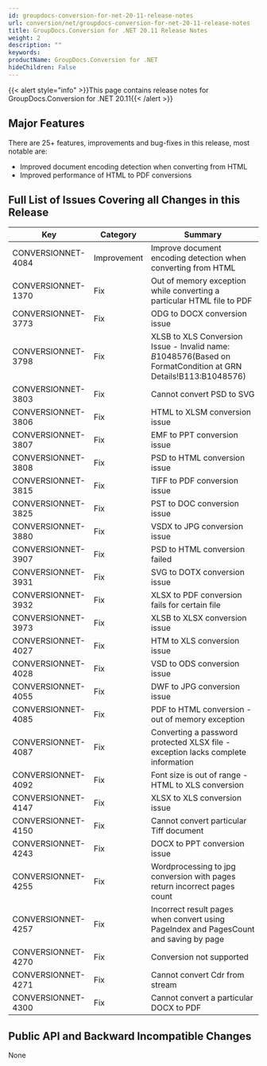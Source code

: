```yaml
---
id: groupdocs-conversion-for-net-20-11-release-notes
url: conversion/net/groupdocs-conversion-for-net-20-11-release-notes
title: GroupDocs.Conversion for .NET 20.11 Release Notes
weight: 2
description: ""
keywords: 
productName: GroupDocs.Conversion for .NET
hideChildren: False
---
```

{{< alert style="info" >}}This page contains release notes for GroupDocs.Conversion for .NET 20.11{{< /alert >}}

## Major Features

There are 25+ features, improvements and bug-fixes in this release, most notable are:

*   Improved document encoding detection when converting from HTML
*   Improved performance of HTML to PDF conversions

## Full List of Issues Covering all Changes in this Release


| Key | Category | Summary |
| --- | --- | --- |
| CONVERSIONNET-4084 | Improvement | Improve document encoding detection when converting from HTML |
| CONVERSIONNET-1370 | Fix | Out of memory exception while converting a particular HTML file to PDF |
| CONVERSIONNET-3773 | Fix | ODG to DOCX conversion issue |
| CONVERSIONNET-3798 | Fix | XLSB to XLS Conversion Issue - Invalid name: $B$1048576(Based on FormatCondition at GRN Details!B113:B1048576) |
| CONVERSIONNET-3803 | Fix | Cannot convert PSD to SVG |
| CONVERSIONNET-3806 | Fix | HTML to XLSM conversion issue |
| CONVERSIONNET-3807 | Fix | EMF to PPT conversion issue |
| CONVERSIONNET-3808 | Fix | PSD to HTML conversion issue |
| CONVERSIONNET-3815 | Fix | TIFF to PDF conversion issue |
| CONVERSIONNET-3825 | Fix | PST to DOC conversion issue |
| CONVERSIONNET-3880 | Fix | VSDX to JPG conversion issue |
| CONVERSIONNET-3907 | Fix | PSD to HTML conversion failed |
| CONVERSIONNET-3931 | Fix | SVG to DOTX conversion issue |
| CONVERSIONNET-3932 | Fix | XLSX to PDF conversion fails for certain file |
| CONVERSIONNET-3973 | Fix | XLSB to XLSX conversion issue |
| CONVERSIONNET-4027 | Fix | HTM to XLS conversion issue |
| CONVERSIONNET-4028 | Fix | VSD to ODS conversion issue |
| CONVERSIONNET-4055 | Fix | DWF to JPG conversion issue |
| CONVERSIONNET-4085 | Fix | PDF to HTML conversion - out of memory exception |
| CONVERSIONNET-4087 | Fix | Converting a password protected XLSX file - exception lacks complete information |
| CONVERSIONNET-4092 | Fix | Font size is out of range - HTML to XLS conversion |
| CONVERSIONNET-4147 | Fix | XLSX to XLS conversion issue |
| CONVERSIONNET-4150 | Fix | Cannot convert particular Tiff document |
| CONVERSIONNET-4243 | Fix | DOCX to PPT conversion issue |
| CONVERSIONNET-4255 | Fix | Wordprocessing to jpg conversion with pages return incorrect pages count |
| CONVERSIONNET-4257 | Fix | Incorrect result pages when convert using PageIndex and PagesCount and saving by page |
| CONVERSIONNET-4270 | Fix | Conversion not supported |
| CONVERSIONNET-4271 | Fix | Cannot convert Cdr from stream |
| CONVERSIONNET-4300 | Fix | Cannot convert a particular DOCX to PDF |



## Public API and Backward Incompatible Changes

None
